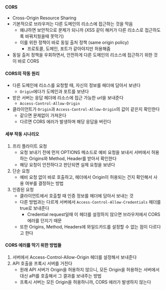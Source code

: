 #### CORS
- Cross-Origin Resource Sharing
- 기본적으로 브라우저는 다른 도메인의 리소스에 접근하는 것을 막음
  - 왜냐하면 보안적으로 문제가 되니까 (XSS 같이 해커가 다른 리소스로 접근하도록 바꿔치웠을때 못막기)
  - 이를 위한 정책이 바로 동일 출처 정책 (same origin policy)
    - 프로토콜, 도메인, 포트가 같아야지만 허용해줌
- 동일 출처 정책을 우회하면서, 안전하게 다른 도메인의 리소스에 접근하기 위한 것이 바로 CORS

#### CORS의 작동 원리

- 다른 도메인에 리소스를 요청할 때, 자신의 정보를 헤더에 담아서 보낸다
  - `Origin`에다가 도메인과 포트를 보낸다
- 받은 서버는 응답 헤더에 리소스에 접근 가능한 url을 보내준다
  - `Access-Control-Allow-Origin`
- 클라이언트가 `Origin`과 `Access-Control-Allow-Origin`의 값이 같은지 확인한다
  - 같으면 문제없이 가져온다
  - 다르면 CORS 에러가 발생하며 해당 응답을 버린다


#### 세부 작동 시나리오
1. 프리 플라이트 요청
   - 요청 보내기 전에 먼저 OPTIONS 메소드로 예비 요청을 보내서 서버에서 허용하는 Origins와 Method, Header를 받아서 확인한다
   - 해당 요청이 안전하다고 판단되면 실제 요청을 보낸다
2. 단순 요청
   - 예비 요청 없이 바로 호출하고, 헤더에서 Origin이 허용되는 건지 확인해서 사용 여부를 결정하는 방법
3. 인증된 요청
   - 클라이언트에서 호출할 때 인증 정보를 헤더에 담아서 보내는 것
   - 다른 방법과는 다르게 서버에서 `Access-Control-Allow-Credentials` 헤더를 true로 보내준다
     - Credential request일때 이 헤더를 설정하지 않으면 브라우저에서 CORS 에러를 던지기 때문
   - 또한 Origins, Method, Headers에 와일드카드를 설정할 수 없는 점이 다르다고 한다


#### CORS 에러를 막기 위한 방법들
1. 서버에서 Access-Control-Allow-Origin 헤더를 설정해서 보내준다
2. API 호출을 프록시 서버를 거친다
   - 원래 API 서버가 Origin을 허용하지 않으니, 모든 Origin을 허용하는 서버에서 대신 aPI를 호출해서 그 결과를 보내주는 방법
   - 프록시 서버는 모든 Origin을 허용하니까, CORS 에러가 발생하지 않는다